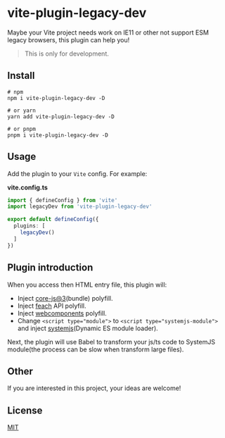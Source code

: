 # vite-plugin-legacy-dev

Maybe your Vite project needs work on IE11 or other not support ESM legacy browsers, this plugin can help you!

> This is only for development.

## Install

```shell
# npm
npm i vite-plugin-legacy-dev -D

# or yarn
yarn add vite-plugin-legacy-dev -D

# or pnpm
pnpm i vite-plugin-legacy-dev -D
```

## Usage

Add the plugin to your `Vite` config. For example:

**vite.config.ts**

```ts
import { defineConfig } from 'vite'
import legacyDev from 'vite-plugin-legacy-dev'

export default defineConfig({
  plugins: [
    legacyDev()
  ]
})
```

## Plugin introduction

When you access then HTML entry file, this plugin will:

+ Inject [core-js@3](https://github.com/zloirock/core-js)(bundle) polyfill.
+ Inject [feach](https://github.com/github/fetch) API polyfill.
+ Inject [webcomponents](https://github.com/webcomponents/polyfills) polyfill.
+ Change `<script type="module">` to `<script type="systemjs-module">` and inject [systemjs](https://github.com/systemjs/systemjs)(Dynamic ES module loader).

Next, the plugin will use Babel to transform your js/ts code to SystemJS module(the process can be slow when transform large files).

## Other

If you are interested in this project, your ideas are welcome!

## License

[MIT](https://github.com/haiya6/vite-plugin-legacy-dev/blob/main/LICENSE)
